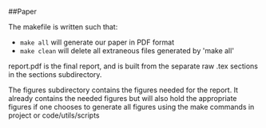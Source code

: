 ##Paper

The makefile is written such that:

- `make all` will generate our paper in PDF format
- `make clean` will delete all extraneous files generated by 'make all'

report.pdf is the final report, and is built from the separate raw .tex 
sections in the sections subdirectory.

The figures subdirectory contains the figures needed for the report. It already
contains the needed figures but will also hold the appropriate figures if one 
chooses to generate all figures using the make commands in project or 
code/utils/scripts

